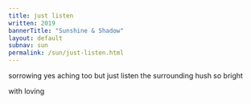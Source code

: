 ```yaml
---
title: just listen
written: 2019
bannerTitle: "Sunshine & Shadow" 
layout: default
subnav: sun
permalink: /sun/just-listen.html
---
```


<div class="poem">
sorrowing yes  
aching too  
but just listen  
the surrounding hush  
so bright

with loving
</div>

